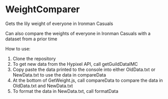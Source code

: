 # WeightComparer

Gets the lily weight of everyone in Ironman Casuals

Can also compare the weights of everyone in Ironman Casuals with a dataset from a prior time

How to use: 
1. Clone the repository
2. To get new data from the Hypixel API, call getGuildDataIMC
3. Copy paste the data printed to the console into either OldData.txt or NewData.txt to use the data in compareData
4. At the bottom of GetWeight.js, call compareData to compare the data in OldData.txt and NewData.txt
5. To format the data in NewData.txt, call formatData
